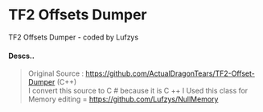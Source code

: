 # TF2 Offsets Dumper
TF2 Offsets Dumper - coded by Lufzys
#### Descs..
> Original Source : https://github.com/ActualDragonTears/TF2-Offset-Dumper (C++)                                                                                                            
I convert this source to C # because it is C ++
I Used this class for Memory editing = https://github.com/Lufzys/NullMemory

